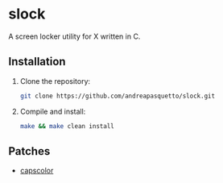 
# slock

A screen locker utility for X written in C.

## Installation

1. Clone the repository:

    ```sh
    git clone https://github.com/andreapasquetto/slock.git
    ```

2. Compile and install:

    ```sh
    make && make clean install
    ```

## Patches

- [capscolor](https://tools.suckless.org/slock/patches/capscolor)
